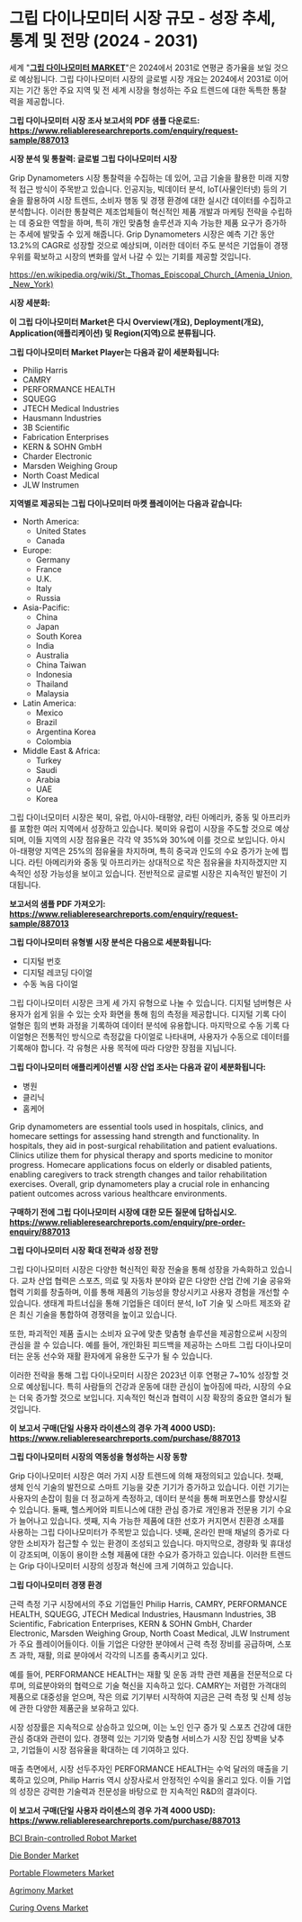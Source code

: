 <p><h1>그립 다이나모미터 시장 규모 - 성장 추세, 통계 및 전망 (2024 - 2031)</h1></p><p>세계 "<strong><a href="https://www.reliableresearchreports.com/grip-dynamometers-r887013?utm_campaign=106&utm_medium=8&utm_source=Github&utm_content=ia&utm_term=21102024&utm_id=grip-dynamometers">그립 다이나모미터 MARKET</a></strong>"은 2024에서 2031로 연평균 증가율을 보일 것으로 예상됩니다. 그립 다이나모미터 시장의 글로벌 시장 개요는 2024에서 2031로 이어지는 기간 동안 주요 지역 및 전 세계 시장을 형성하는 주요 트렌드에 대한 독특한 통찰력을 제공합니다.</p>
<p><strong>그립 다이나모미터 시장 조사 보고서의 PDF 샘플 다운로드: <a href="https://www.reliableresearchreports.com/enquiry/request-sample/887013?utm_campaign=106&utm_medium=8&utm_source=Github&utm_content=ia&utm_term=21102024&utm_id=grip-dynamometers">https://www.reliableresearchreports.com/enquiry/request-sample/887013</a></strong></p>
<p><strong>시장 분석 및 통찰력: 글로벌 그립 다이나모미터 시장</strong></p>
<p><p>Grip Dynamometers 시장 통찰력을 수집하는 데 있어, 고급 기술을 활용한 미래 지향적 접근 방식이 주목받고 있습니다. 인공지능, 빅데이터 분석, IoT(사물인터넷) 등의 기술을 활용하여 시장 트렌드, 소비자 행동 및 경쟁 환경에 대한 실시간 데이터를 수집하고 분석합니다. 이러한 통찰력은 제조업체들이 혁신적인 제품 개발과 마케팅 전략을 수립하는 데 중요한 역할을 하며, 특히 개인 맞춤형 솔루션과 지속 가능한 제품 요구가 증가하는 추세에 발맞출 수 있게 해줍니다. Grip Dynamometers 시장은 예측 기간 동안 13.2%의 CAGR로 성장할 것으로 예상되며, 이러한 데이터 주도 분석은 기업들이 경쟁 우위를 확보하고 시장의 변화를 앞서 나갈 수 있는 기회를 제공할 것입니다.</p></p>
<p><a href="%7CAUTHORITHY_DOMAIN_URL%7C?utm_campaign=106&utm_medium=8&utm_source=Github&utm_content=ia&utm_term=21102024&utm_id=grip-dynamometers">https://en.wikipedia.org/wiki/St._Thomas_Episcopal_Church_(Amenia_Union,_New_York)</a></p>
<p><strong>시장 세분화:</strong></p>
<p><strong>이 그립 다이나모미터 Market은 다시 Overview(개요), Deployment(개요), Application(애플리케이션) 및 Region(지역)으로 분류됩니다.</strong></p>
<p><strong>그립 다이나모미터 Market Player는 다음과 같이 세분화됩니다:</strong></p>
<p><ul><li>Philip Harris</li><li>CAMRY</li><li>PERFORMANCE HEALTH</li><li>SQUEGG</li><li>JTECH Medical Industries</li><li>Hausmann Industries</li><li>3B Scientific</li><li>Fabrication Enterprises</li><li>KERN & SOHN GmbH</li><li>Charder Electronic</li><li>Marsden Weighing Group</li><li>North Coast Medical</li><li>JLW Instrumen</li></ul></p>
<p><strong>지역별로 제공되는 그립 다이나모미터 마켓 플레이어는 다음과 같습니다:</strong></p>
<p><ul>
    <li>
        North America:
        <ul>
            <li>United States</li>
            <li>Canada</li>
        </ul>
    </li>
    <li>
        Europe:
        <ul>
            <li>Germany</li>
            <li>France</li>
            <li>U.K.</li>
            <li>Italy</li>
            <li>Russia</li>
        </ul>
    </li>
    <li>
        Asia-Pacific:
        <ul>
            <li>China</li>
            <li>Japan</li>
            <li>South Korea</li>
            <li>India</li>
            <li>Australia</li>
            <li>China Taiwan</li>
            <li>Indonesia</li>
            <li>Thailand</li>
            <li>Malaysia</li>
        </ul>
    </li>
    <li>
        Latin America:
        <ul>
            <li>Mexico</li>
            <li>Brazil</li>
            <li>Argentina Korea</li>
            <li>Colombia</li>
        </ul>
    </li>
    <li>
        Middle East & Africa:
        <ul>
            <li>Turkey</li>
            <li>Saudi</li>
            <li>Arabia</li>
            <li>UAE</li>
            <li>Korea</li>
        </ul>
    </li>
    </ul></p>
<p><p>그립 다이너모미터 시장은 북미, 유럽, 아시아-태평양, 라틴 아메리카, 중동 및 아프리카를 포함한 여러 지역에서 성장하고 있습니다. 북미와 유럽이 시장을 주도할 것으로 예상되며, 이들 지역의 시장 점유율은 각각 약 35%와 30%에 이를 것으로 보입니다. 아시아-태평양 지역은 25%의 점유율을 차지하며, 특히 중국과 인도의 수요 증가가 눈에 띕니다. 라틴 아메리카와 중동 및 아프리카는 상대적으로 작은 점유율을 차지하겠지만 지속적인 성장 가능성을 보이고 있습니다. 전반적으로 글로벌 시장은 지속적인 발전이 기대됩니다.</p></p>
<p><strong>보고서의 샘플 PDF 가져오기: <a href="https://www.reliableresearchreports.com/enquiry/request-sample/887013?utm_campaign=106&utm_medium=8&utm_source=Github&utm_content=ia&utm_term=21102024&utm_id=grip-dynamometers">https://www.reliableresearchreports.com/enquiry/request-sample/887013</a></strong></p>
<p><strong>그립 다이나모미터 유형별 시장 분석은 다음으로 세분화됩니다:</strong></p>
<p><ul><li>디지털 번호</li><li>디지털 레코딩 다이얼</li><li>수동 녹음 다이얼</li></ul></p>
<p><p>그립 다이나모미터 시장은 크게 세 가지 유형으로 나눌 수 있습니다. 디지털 넘버형은 사용자가 쉽게 읽을 수 있는 숫자 화면을 통해 힘의 측정을 제공합니다. 디지털 기록 다이얼형은 힘의 변화 과정을 기록하여 데이터 분석에 유용합니다. 마지막으로 수동 기록 다이얼형은 전통적인 방식으로 측정값을 다이얼로 나타내며, 사용자가 수동으로 데이터를 기록해야 합니다. 각 유형은 사용 목적에 따라 다양한 장점을 지닙니다.</p></p>
<p><strong>그립 다이나모미터 애플리케이션별 시장 산업 조사는 다음과 같이 세분화됩니다:</strong></p>
<p><ul><li>병원</li><li>클리닉</li><li>홈케어</li></ul></p>
<p><p>Grip dynamometers are essential tools used in hospitals, clinics, and homecare settings for assessing hand strength and functionality. In hospitals, they aid in post-surgical rehabilitation and patient evaluations. Clinics utilize them for physical therapy and sports medicine to monitor progress. Homecare applications focus on elderly or disabled patients, enabling caregivers to track strength changes and tailor rehabilitation exercises. Overall, grip dynamometers play a crucial role in enhancing patient outcomes across various healthcare environments.</p></p>
<p><strong>구매하기 전에 그립 다이나모미터 시장에 대한 모든 질문에 답하십시오. <a href="https://www.reliableresearchreports.com/enquiry/pre-order-enquiry/887013?utm_campaign=106&utm_medium=8&utm_source=Github&utm_content=ia&utm_term=21102024&utm_id=grip-dynamometers">https://www.reliableresearchreports.com/enquiry/pre-order-enquiry/887013</a></strong></p>
<p><strong>그립 다이나모미터 시장 확대 전략과 성장 전망</strong></p>
<p><p>그립 다이나모미터 시장은 다양한 혁신적인 확장 전술을 통해 성장을 가속화하고 있습니다. 교차 산업 협력은 스포츠, 의료 및 자동차 분야와 같은 다양한 산업 간에 기술 공유와 협력 기회를 창출하며, 이를 통해 제품의 기능성을 향상시키고 사용자 경험을 개선할 수 있습니다. 생태계 파트너십을 통해 기업들은 데이터 분석, IoT 기술 및 스마트 제조와 같은 최신 기술을 통합하여 경쟁력을 높이고 있습니다.</p><p>또한, 파괴적인 제품 출시는 소비자 요구에 맞춘 맞춤형 솔루션을 제공함으로써 시장의 관심을 끌 수 있습니다. 예를 들어, 개인화된 피드백을 제공하는 스마트 그립 다이나모미터는 운동 선수와 재활 환자에게 유용한 도구가 될 수 있습니다.</p><p>이러한 전략을 통해 그립 다이나모미터 시장은 2023년 이후 연평균 7~10% 성장할 것으로 예상됩니다. 특히 사람들의 건강과 운동에 대한 관심이 높아짐에 따라, 시장의 수요는 더욱 증가할 것으로 보입니다. 지속적인 혁신과 협력이 시장 확장의 중요한 열쇠가 될 것입니다.</p></p>
<p><strong>이 보고서 구매(단일 사용자 라이센스의 경우 가격 4000 USD): <a href="https://www.reliableresearchreports.com/purchase/887013?utm_campaign=106&utm_medium=8&utm_source=Github&utm_content=ia&utm_term=21102024&utm_id=grip-dynamometers">https://www.reliableresearchreports.com/purchase/887013</a></strong></p>
<p><strong>그립 다이나모미터 시장의 역동성을 형성하는 시장 동향</strong></p>
<p><p>Grip 다이나모미터 시장은 여러 가지 시장 트렌드에 의해 재정의되고 있습니다. 첫째, 생체 인식 기술의 발전으로 스마트 기능을 갖춘 기기가 증가하고 있습니다. 이런 기기는 사용자의 손잡이 힘을 더 정교하게 측정하고, 데이터 분석을 통해 퍼포먼스를 향상시킬 수 있습니다. 둘째, 헬스케어와 피트니스에 대한 관심 증가로 개인용과 전문용 기기 수요가 늘어나고 있습니다. 셋째, 지속 가능한 제품에 대한 선호가 커지면서 친환경 소재를 사용하는 그립 다이나모미터가 주목받고 있습니다. 넷째, 온라인 판매 채널의 증가로 다양한 소비자가 접근할 수 있는 환경이 조성되고 있습니다. 마지막으로, 경량화 및 휴대성이 강조되며, 이동이 용이한 소형 제품에 대한 수요가 증가하고 있습니다. 이러한 트렌드는 Grip 다이나모미터 시장의 성장과 혁신에 크게 기여하고 있습니다.</p></p>
<p><strong>그립 다이나모미터 경쟁 환경</strong></p>
<p><p>근력 측정 기구 시장에서의 주요 기업들인 Philip Harris, CAMRY, PERFORMANCE HEALTH, SQUEGG, JTECH Medical Industries, Hausmann Industries, 3B Scientific, Fabrication Enterprises, KERN & SOHN GmbH, Charder Electronic, Marsden Weighing Group, North Coast Medical, JLW Instrument가 주요 플레이어들이다. 이들 기업은 다양한 분야에서 근력 측정 장비를 공급하며, 스포츠 과학, 재활, 의료 분야에서 각각의 니즈를 충족시키고 있다.</p><p>예를 들어, PERFORMANCE HEALTH는 재활 및 운동 과학 관련 제품을 전문적으로 다루며, 의료분야와의 협력으로 기술 혁신을 지속하고 있다. CAMRY는 저렴한 가격대의 제품으로 대중성을 얻으며, 작은 의료 기기부터 시작하여 지금은 근력 측정 및 신체 성능에 관한 다양한 제품군을 보유하고 있다.</p><p>시장 성장률은 지속적으로 상승하고 있으며, 이는 노인 인구 증가 및 스포츠 건강에 대한 관심 증대와 관련이 있다. 경쟁력 있는 기기와 맞춤형 서비스가 시장 진입 장벽을 낮추고, 기업들이 시장 점유율을 확대하는 데 기여하고 있다.</p><p>매출 측면에서, 시장 선두주자인 PERFORMANCE HEALTH는 수억 달러의 매출을 기록하고 있으며, Philip Harris 역시 상장사로서 안정적인 수익을 올리고 있다. 이들 기업의 성장은 강력한 기술력과 전문성을 바탕으로 한 지속적인 R&D의 결과이다.</p></p>
<p><strong>이 보고서 구매(단일 사용자 라이센스의 경우 가격 4000 USD): <a href="https://www.reliableresearchreports.com/purchase/887013?utm_campaign=106&utm_medium=8&utm_source=Github&utm_content=ia&utm_term=21102024&utm_id=grip-dynamometers">https://www.reliableresearchreports.com/purchase/887013</a></strong></p>
<p><p><a href="https://github.com/aiko92han/Market-Research-Report-List-1/blob/main/bci-brain-controlled-robot-market.md?utm_campaign=106&utm_medium=8&utm_source=Github&utm_content=ia&utm_term=21102024&utm_id=grip-dynamometers">BCI Brain-controlled Robot Market</a></p><p><a href="https://issuu.com/reportprime-2/docs/die-bonder-market-size-2030.pptx_26d1ad0163a924?utm_campaign=106&utm_medium=8&utm_source=Github&utm_content=ia&utm_term=21102024&utm_id=grip-dynamometers">Die Bonder Market</a></p><p><a href="https://www.linkedin.com/pulse/portable-flowmeters-market-maturity-analysis-regional-disparities-dw54f?utm_campaign=106&utm_medium=8&utm_source=Github&utm_content=ia&utm_term=21102024&utm_id=grip-dynamometers">Portable Flowmeters Market</a></p><p><a href="https://github.com/ParvinKhatun77/Market-Research-Report-List-1/blob/main/agrimony-market.md?utm_campaign=106&utm_medium=8&utm_source=Github&utm_content=ia&utm_term=21102024&utm_id=grip-dynamometers">Agrimony Market</a></p><p><a href="https://www.linkedin.com/pulse/global-curing-ovens-123-cagr-forecast-2024-2031-flagshipin-lvjcf?utm_campaign=106&utm_medium=8&utm_source=Github&utm_content=ia&utm_term=21102024&utm_id=grip-dynamometers">Curing Ovens Market</a></p></p>